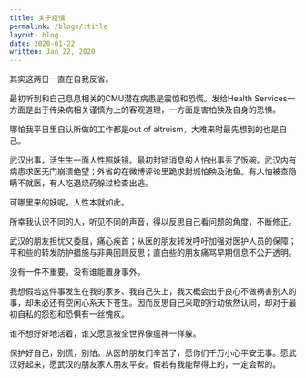 ```yaml
---
title: 关于疫情
permalink: /blogs/:title
layout: blog
date: 2020-01-22
written: Jan 22, 2020
---
```


其实这两日一直在自我反省。

最初听到和自己息息相关的CMU潜在病患是震惊和恐慌。发给Health Services一方面是出于传染病相关谨慎为上的客观道理，一方面是害怕殃及自身的恐惧。

哪怕我平日里自认所做的工作都是out of altruism，大难来时最先想到的也是自己。

武汉出事，活生生一面人性照妖镜。最初封锁消息的人怕出事丢了饭碗。武汉内有病患求医无门崩溃绝望；外省的在微博评论里跪求封城怕殃及池鱼。有人怕被查隐瞒不就医，有人吃退烧药躲过检查出逃。

可哪里来的妖呢，人性本就如此。

所幸我认识不同的人，听见不同的声音，得以反思自己看问题的角度，不断修正。

武汉的朋友担忧又委屈，痛心疾首；从医的朋友转发呼吁加强对医护人员的保障；平和些的转发防护措施与非典回顾反思；直白些的朋友痛骂早期信息不公开透明。

没有一件不重要。没有谁能置身事外。

我想假若这件事发生在我的家乡、我自己头上，我大概会出于良心不做祸害别人的事，却未必还有空闲心系天下苍生。因而反思自己采取的行动依然认同，却对于最初自私的怨怼和恐惧有一丝愧疚。

谁不想好好地活着，谁又愿意被全世界像瘟神一样躲。

保护好自己，别慌，别怕。从医的朋友们辛苦了，愿你们千万小心平安无事。愿武汉好起来，愿武汉的朋友家人朋友平安。假若有我能帮得上的，一定会帮的。